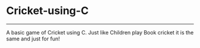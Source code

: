# Cricket-using-C
<hr>
A basic game of Cricket using C. Just like Children play Book cricket it is the same and just for fun!
